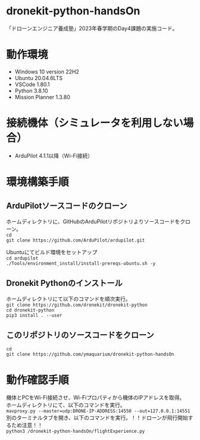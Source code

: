 # dronekit-python-handsOn
「ドローンエンジニア養成塾」2023年春学期のDay4課題の実施コード。

# 動作環境
- Windows 10 version 22H2
- Ubuntu 20.04.6LTS
- VSCode 1.80.1
- Python 3.8.10
- Mission Planner 1.3.80

# 接続機体（シミュレータを利用しない場合）
- ArduPilot 4.1.1以降（Wi-Fi接続）

# 環境構築手順
## ArduPilotソースコードのクローン
ホームディレクトリに、GitHubのArduPilotリポジトリよりソースコードをクローン。  
`cd `    
`git clone https://github.com/ArduPilot/ardupilot.git`    
  
Ubuntuにてビルド環境をセットアップ    
`cd ardupilot`    
`./Tools/environment_install/install-prereqs-ubuntu.sh -y`

## Dronekit Pythonのインストール
ホームディレクトリにて以下のコマンドを順次実行。  
`git clone https://github.com/dronekit/dronekit-python`  
`cd dronekit-python`  
`pip3 install . --user`  

## このリポジトリのソースコードをクローン
`cd `  
`git clone https://github.com/ymaquarium/dronekit-python-handsOn`  

# 動作確認手順
機体とPCをWi-Fi接続させ、Wi-Fiプロパティから機体のIPアドレスを取得。    
ホームディレクトリにて、以下のコマンドを実行。  
`mavproxy.py --master=udp:DRONE-IP-ADDRESS:14550 --out=127.0.0.1:14551`  
別のターミナルタブを開き、以下のコマンドを実行。！！ドローンが飛行開始するため注意！！  
`python3 /dronekit-python-handsOn/flightExperience.py`  
